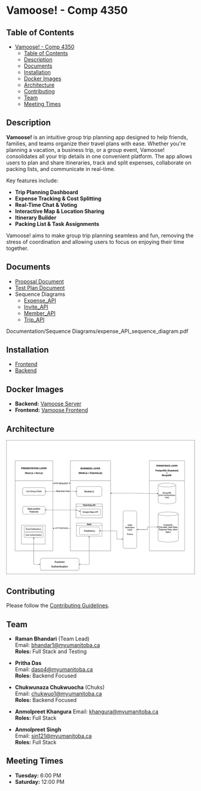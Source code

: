 # Vamoose! - Comp 4350

## Table of Contents

- [Vamoose! - Comp 4350](#vamoose---comp-4350)
  - [Table of Contents](#table-of-contents)
  - [Description](#description)
  - [Documents](#documents)
  - [Installation](#installation)
  - [Docker Images](#docker-images)
  - [Architecture](#architecture)
  - [Contributing](#contributing)
  - [Team](#team)
  - [Meeting Times](#meeting-times)

## Description

**Vamoose!** is an intuitive group trip planning app designed to help friends, families, and teams organize their travel plans with ease. Whether you're planning a vacation, a business trip, or a group event, Vamoose! consolidates all your trip details in one convenient platform. The app allows users to plan and share itineraries, track and split expenses, collaborate on packing lists, and communicate in real-time.

Key features include:

- **Trip Planning Dashboard**
- **Expense Tracking & Cost Splitting**
- **Real-Time Chat & Voting**
- **Interactive Map & Location Sharing**
- **Itinerary Builder**
- **Packing List & Task Assignments**

Vamoose! aims to make group trip planning seamless and fun, removing the stress of coordination and allowing users to focus on enjoying their time together.

## Documents

- [Proposal Document](./Documentation/project_proposal.md)
- [Test Plan Document](./Documentation/Test_Plan_Sprint_2.pdf)
- Sequence Diagrams
  - [Expense_API](./Documentation/SequenceDiagrams/expense_api_sequence_diagram.pdf)
  - [Invite_API](./Documentation/SequenceDiagrams/invite_api_sequence_diagram.pdf)
  - [Member_API](./Documentation/SequenceDiagrams/member_api_sequence_diagram.pdf)
  - [Trip_API](./Documentation/SequenceDiagrams/trip_api_sequence_diagram.pdf)

Documentation/Sequence Diagrams/expense_API_sequence_diagram.pdf


## Installation

- [Frontend](./frontend/README.md)
- [Backend](./server//README.md)

## Docker Images

- **Backend:** [Vamoose Server](https://hub.docker.com/r/ramanbhandari14/vamoose-server)
- **Frontend:** [Vamoose Frontend](https://hub.docker.com/r/ramanbhandari14/vamoose-frontend)

## Architecture

![Architecture](./Diagrams/Vamoose-Architecture.jpg)

## Contributing

Please follow the [Contributing Guidelines](./Documentation/CONTRIBUTING.md).

## Team

- **Raman Bhandari** (Team Lead)  
  Email: <bhandar1@myumanitoba.ca>  
  **Roles:** Full Stack and Testing

- **Pritha Das**  
  Email: <dasp4@myumanitoba.ca>  
  **Roles:** Backend Focused

- **Chukwunaza Chukwuocha** (Chuks)  
  Email: <chukwuo1@myumanitoba.ca>  
  **Roles:** Backend Focused

- **Anmolpreet Khangura**
  Email: <khangura@myumanitoba.ca>  
  **Roles:** Full Stack

- **Anmolpreet Singh**  
  Email: <sin121@myumanitoba.ca>  
  **Roles:** Full Stack

## Meeting Times

- **Tuesday:** 6:00 PM
- **Saturday:** 12:00 PM
